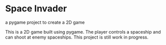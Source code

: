 # Space Invader
a pygame project to create a 2D game

This is a 2D game built using pygame. The player controls a spaceship and can shoot at enemy spaceships. This project is still work in progress. 
